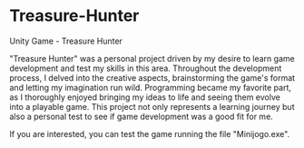 # Treasure-Hunter
Unity Game - Treasure Hunter

"Treasure Hunter" was a personal project driven by my desire to learn game development and test my skills in this area.
Throughout the development process, I delved into the creative aspects, brainstorming the game's format and letting my imagination run wild.
Programming became my favorite part, as I thoroughly enjoyed bringing my ideas to life and seeing them evolve into a playable game.
This project not only represents a learning journey but also a personal test to see if game development was a good fit for me.

If you are interested, you can test the game running the file "Minijogo.exe".
